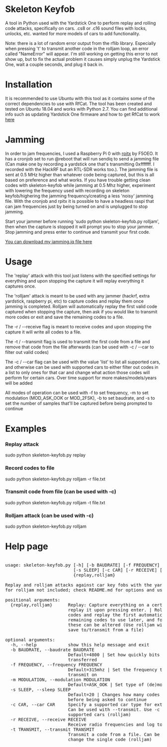 # Skeleton Keyfob
A tool in Python used with the Yardstick One to perform replay and rolling code attacks, specifically on cars.
.cs8 or .c16 sound files with locks, unlocks, etc. wanted for more models of cars to add functionality.

Note: there is a lot of random error output from the rflib library.  Especially when pressing 't' to transmit another code in the rolljam loop, an error called "NameError" will appear.  I'm still working on getting this error to not show up, but to fix the actual problem it causes simply unplug the Yardstick One, wait a couple seconds, and plug it back in.

# Installation
It is recommended to use Ubuntu with this tool as it contains some of the correct dependencies to use with RfCat.  The tool has been created and tested on Ubuntu 18.04 and works with Python 2.7.  You can find additional info such as updating Yardstick One firmware and how to get RfCat to work [here](https://github.com/atlas0fd00m/rfcat)


# Jamming
In order to jam frequencies, I used a Raspberry Pi 0 with [rpitx](https://github.com/F5OEO/rpitx) by F5OEO.  It has a cronjob set to run @reboot that will run sendiq to send a jamming file (Can make one by recording a yardstick one that's transmitting 0xfffffff. I recorded with the HackRF but an RTL-SDR works too.).  The jamming file is sent at 0.5 MHz higher than whatever code being captured, but this is all based on preference and what works.  If you have trouble getting clean codes with skeleton-keyfob while jamming at 0.5 Mhz higher, experiment with lowering the frequency used with recording on skeleton keyfob/highering the jamming frequency/creating a less 'noisy' jamming file.  With the cronjob and rpitx it is possible to have a headless raspi that can jam frequencies just by being turned on and is unplugged to stop jamming.

Start your jammer before running 'sudo python skeleton-keyfob.py rolljam', then when the capture is stopped it will prompt you to stop your jammer.  Stop jamming and press enter to continue and transmit your first code. 

[You can download my jamming.iq file here](https://drive.google.com/file/d/19XTQrPqh8WYtxGR6043IdibjKjYaaXo8/view?usp=sharing)

# Usage
The 'replay' attack with this tool just listens with the specified settings for everything and upon stopping the capture it will replay everything it captures once.

The 'rolljam' attack is meant to be used with any jammer (hackrf, extra yardstick, raspberry pi, etc) to capture codes and replay them once jamming is completed.  Rolljam will automatically replay the first valid code captured when stopping the capture, then ask if you would like to transmit more codes or exit and save the remaining codes to a file.

The -r / --receive flag is meant to receive codes and upon stopping the capture it will write all codes to a file.

The -t / --transmit flag is used to transmit the first code from a file and remove that code from the file afterwards (can be used with -c / --car to filter out valid codes)

The -c / --car flag can be used with the value 'list' to list all supported cars, and otherwise can be used with supported cars to either filter out codes in a list to only ones for that car and change what action those codes will perform for certain cars.  Over time support for more makes/models/years will be added

All modes of operation can be used with -f to set frequency, -m to set modulation (MOD_ASK_OOK or MOD_2FSK), -b to set baudrate, and -s to set the number of samples that'll be captured before being prompted to continue

# Examples
### Replay attack
sudo python skeleton-keyfob.py replay
### Record codes to file
sudo python skeleton-keyfob.py rolljam -r file.txt
### Transmit code from file (can be used with -c)
sudo python skeleton-keyfob.py rolljam -t file.txt
### Rolljam attack (can be used with -c)
sudo python skeleton-keyfob.py rolljam

# Help page
<pre>

usage: skeleton-keyfob.py [-h] [-b BAUDRATE] [-f FREQUENCY] [-m MODULATION]
                          [-s SLEEP] [-c CAR] [-r RECEIVE] [-t TRANSMIT]
                          {replay,rolljam}

Replay and rolljam attacks against car key fobs with the yardstick one. Jammer
for rolljam not included; check README.md for options and usage

positional arguments:
  {replay,rolljam}      Replay: Capture everything on a certain frequency and
                        replay it upon pressing enter. | Rolljam: Capture
                        codes and replay the first automatically. Saves
                        remaining codes to use later, and for certain cars
                        these can be altered (Use rolljam with -r or -t to
                        save to/transmit from a file)

optional arguments:
  -h, --help            show this help message and exit
  -b BAUDRATE, --baudrate BAUDRATE
                        Default=4800 | Set how quickly bits are read and
                        transferred
  -f FREQUENCY, --frequency FREQUENCY
                        Default=315mhz | Set the frequency to receive and
                        transmit on
  -m MODULATION, --modulation MODULATION
                        Default=ASK_OOK | Set type of (de)modulation
  -s SLEEP, --sleep SLEEP
                        Default=20 | Changes how many codes are captured
                        before being asked to continue
  -c CAR, --car CAR     Specify a supported car type for extra functionality.
                        Can be used with --transmit. Use -c list to see all
                        supported cars (rolljam)
  -r RECEIVE, --receive RECEIVE
                        Receive radio frequencies and log to file (rolljam)
  -t TRANSMIT, --transmit TRANSMIT
                        Transmit a code from a file. Can be used with --car to
                        change the single code (rolljam)

</pre>

